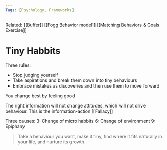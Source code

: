 ```yaml
---
Tags: [Psychology, Frameworks]
---
```

Related: [[Buffer]] [[Fogg Behavior model]] [[Matching Behaviors & Goals Exercise]]

# Tiny Habbits

Three rules:
- Stop judging yourself
- Take aspirations and break them down into tiny behaviours
- Embrace mistakes as discoveries and then use them to move forward

You change best by feeling good

The right information will not change attitudes, which will not drive behaviour. This is the information-action [[Fallacy]]

Three causes:
3: Change of micro habbits
6: Change of environment
9: Epiphany

> Take a behaviour you want, make it tiny, find where it fits naturally in your life, and nurture its growth.

